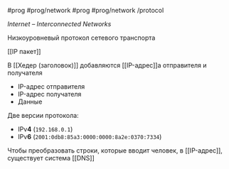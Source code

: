 #prog #prog/network  #prog #prog/network /protocol 

*Internet – Interconnected Networks*

Низкоуровневый протокол сетевого транспорта

[[IP пакет]]

В [[Хедер (заголовок)]] добавляются [[IP-адрес]]а отправителя и получателя

- IP-адрес отправителя
- IP-адрес получателя
- Данные

Две версии протокола:
- IPv**4** (`192.168.0.1`)
- IPv**6** (`2001:0db8:85a3:0000:0000:8a2e:0370:7334`)

Чтобы преобразовать строки, которые вводит человек, в [[IP-адрес]], существует система [[DNS]]